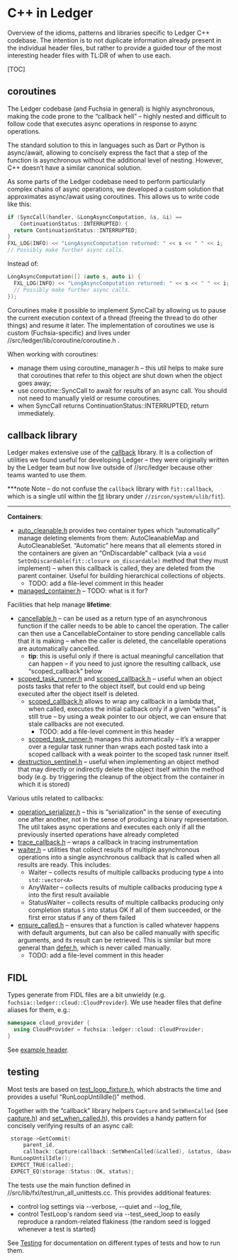 # C++ in Ledger

Overview of the idioms, patterns and libraries specific to Ledger C++ codebase.
The intention is to not duplicate information already present in the individual
header files, but rather to provide a guided tour of the most interesting header
files with TL:DR of when to use each.

[TOC]

## coroutines

The Ledger codebase (and Fuchsia in general) is highly asynchronous, making the code
prone to the “callback hell” – highly nested and difficult to follow code that
executes async operations in response to async operations.

The standard solution to this in languages such as Dart or Python is
async/await, allowing to concisely express the fact that a step of the function
is asynchronous without the additional level of nesting. However, C++ doesn’t
have a similar canonical solution.

As some parts of the Ledger codebase need to perform particularly complex chains of
async operations, we developed a custom solution that approximates async/await
using coroutines. This allows us to write code like this:


```cpp
if (SyncCall(handler, &LongAsyncComputation, &s, &i) ==
    ContinuationStatus::INTERRUPTED) {
  return ContinuationStatus::INTERRUPTED;
}
FXL_LOG(INFO) << "LongAsyncComputation returned: " << s << " " << i;
// Possibly make further async calls.
```

Instead of:

```cpp
LongAsyncComputation([] (auto s, auto i) {
  FXL_LOG(INFO) << "LongAsyncComputation returned: " << s << " " << i;
  // Possibly make further async calls.
});
```


Coroutines make it possible to implement SyncCall by allowing us to pause the
current execution context of a thread (freeing the thread to do other things)
and resume it later. The implementation of coroutines we use is custom
(Fuchsia-specific) and lives under //src/ledger/lib/coroutine/coroutine.h .

When working with coroutines:

*   manage them using coroutine_manager.h – this util helps to make sure that
    coroutines that refer to this object are shut down when the object goes
    away;
*   use coroutine::SyncCall to await for results of an async call. You should
    not need to manually yield or resume coroutines.
*   when SyncCall returns ContinuationStatus::INTERRUPTED, return immediately.

## callback library

Ledger makes extensive use of the [callback] library. It is a collection of
utilities we found useful for developing Ledger – they were originally written
by the Ledger team but now live outside of //src/ledger because other teams
wanted to use them.

***note
Note – do not confuse the `callback` library with `fit::callback`, which is
a single util within the [fit] library under `//zircon/system/ulib/fit`).
***

**Containers**:

*   [auto_cleanable.h] provides two container types which “automatically” manage
    deleting elements from them: AutoCleanableMap and AutoCleanableSet.
    “Automatic” here means that all elements stored in the containers are given
    an “OnDiscardable” callback (via a
    `void SetOnDiscardable(fit::closure on_discardable)` method that they must
    implement) – when this callback is called, they are deleted from the parent
    container. Useful for building hierarchical collections of objects.
    *   TODO: add a file-level comment in this header
*   [managed_container.h] – TODO: what is it for?

Facilities that help manage **lifetime**:

*   [cancellable.h] – can be used as a return type of an asynchronous function
    if the caller needs to be able to cancel the operation. The caller can then
    use a CancellableContainer to store pending cancellable calls that it is
    making – when the caller is deleted, the cancellable operations are
    automatically cancelled.
    *   **tip**: this is useful only if there is actual meaningful cancellation
        that can happen – if you need to just ignore the resulting callback, use
        “scoped_callback” below
*   [scoped_task_runner.h] and [scoped_callback.h] – useful when an object posts
    tasks that refer to the object itself, but could end up being executed after
    the object itself is deleted.
    *   [scoped_callback.h] allows to wrap any callback in a lambda that, when
        called, executes the initial callback only if a given “witness” is still
        true – by using a weak pointer to our object, we can ensure that stale
        callbacks are not executed.
        *   TODO: add a file-level comment in this header
    *   [scoped_task_runner.h] manages this automatically – it’s a wrapper over
        a regular task runner than wraps each posted task into a scoped callback
        with a weak pointer to the scoped task runner itself.
*   [destruction_sentinel.h] – useful when implementing an object method that
    may directly or indirectly delete the object itself within the method body
    (e.g. by triggering the cleanup of the object from the container in which it
    is stored)

Various utils related to callbacks:

*   [operation_serializer.h] – this is “serialization” in the sense of executing
    one after another, not in the sense of producing a binary representation.
    The util takes async operations and executes each only if all the previously
    inserted operations have already completed
*   [trace_callback.h] – wraps a callback in tracing instrumentation
*   [waiter.h] – utilities that collect results of multiple asynchronous
    operations into a single asynchronous callback that is called when all
    results are ready. This includes:
    *   Waiter – collects results of multiple callbacks producing type `A` into
        `std::vector<A>`
    *   AnyWaiter – collects results of multiple callbacks producing type `A`
        into the first result available
    *   StatusWaiter – collects results of multiple callbacks producing only
        completion status `S` into status OK if all of them succeeded, or the
        first error status if any of them failed
*   [ensure_called.h] – ensures that a function is called whatever happens with
    default arguments, but can also be called manually with specific arguments,
    and its result can be retrieved. This is similar but more general than
    [defer.h], which is never called manually.
    *   TODO: add a file-level comment in this header

## FIDL

Types generate from FIDL files are a bit unwieldy (e.g.
`fuchsia::ledger::cloud::CloudProvider`). We use header files that define
aliases for them, e.g.:

```cpp
namespace cloud_provider {
  using CloudProvider = fuchsia::ledger::cloud::CloudProvider;
}
```

See [example header](/src/ledger/bin/fidl/include/types.h).

## testing

Most tests are based on [test_loop_fixture.h], which abstracts the time and
provides a useful “RunLoopUntilIdle()” method.

Together with the “callback” library helpers `Capture` and `SetWhenCalled` (see
[capture.h]) and [set_when_called.h]), this provides a handy pattern for
concisely verifying results of an async call:


```cpp
 storage->GetCommit(
     parent_id,
     callback::Capture(callback::SetWhenCalled(&called), &status, &base));
 RunLoopUntilIdle();
 EXPECT_TRUE(called);
 EXPECT_EQ(storage::Status::OK, status);
```

The tests use the main function defined in
//src/lib/fxl/test/run_all_unittests.cc. This provides additional features:

*   control log settings via --verbose, --quiet and --log_file,
*   control TestLoop's random seed via --test_seed_loop to easily reproduce a
    random-related flakiness (the random seed is logged whenever a test is
    started)

See [Testing](testing.md) for documentation on different types of tests and how
to run them.

[auto_cleanable.h]: /src/lib/callback/auto_cleanable.h
[callback]: /src/lib/callback
[cancellable.h]: /src/lib/callback/cancellable.h
[capture.h]: /src/lib/callback/capture.h
[defer.h]: /zircon/system/ulib/fit/include/lib/fit/defer.h
[destruction_sentinel.h]: /src/lib/callback/destruction_sentinel.h
[ensure_called.h]: /src/lib/callback/ensure_called.h
[fit]: /zircon/system/ulib/fit
[managed_container.h]: /src/ledger/lib/callback/managed_container.h
[operation_serializer.h]: /src/ledger/lib/callback/operation_serializer.h
[scoped_callback.h]: /src/lib/callback/scoped_callback.h
[scoped_task_runner.h]: /src/lib/callback/scoped_task_runner.h
[scoped_task_runner.h]: /src/lib/callback/scoped_task_runner.h
[set_when_called.h]: /src/lib/callback/set_when_called.h
[test_loop_fixture.h]: /src/lib/testing/loop_fixture/test_loop_fixture.h
[trace_callback.h]: /src/lib/callback/trace_callback.h
[waiter.h]: /src/lib/callback/waiter.h
